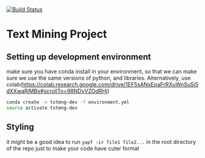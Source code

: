 [![Build Status](https://travis-ci.org/robroooh/txt-mng.svg?branch=master)](https://travis-ci.org/robroooh/txt-mng)

# Text Mining Project

## Setting up development environment

make sure you have conda install in your environment, so that we can make sure we use the same versions of python, and libraries. Alternatively, use colab(https://colab.research.google.com/drive/1EF5sANxEpaFrRXuWnSuSj5dXXwaRiMBx#scrollTo=98NDvVZOdRHj)

```sh
conda create -n txtmng-dev -f environment.yml
source activate txtmng-dev
```

## Styling
it might be a good idea to run `yapf -ir file1 file2...` in the root directory of the repo just to make your code have cuter format
